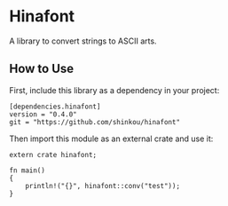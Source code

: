 # Hinafont

A library to convert strings to ASCII arts.

## How to Use

First, include this library as a dependency in your project:

```
[dependencies.hinafont]
version = "0.4.0"
git = "https://github.com/shinkou/hinafont"
```

Then import this module as an external crate and use it:

```
extern crate hinafont;

fn main()
{
	println!("{}", hinafont::conv("test"));
}
```
